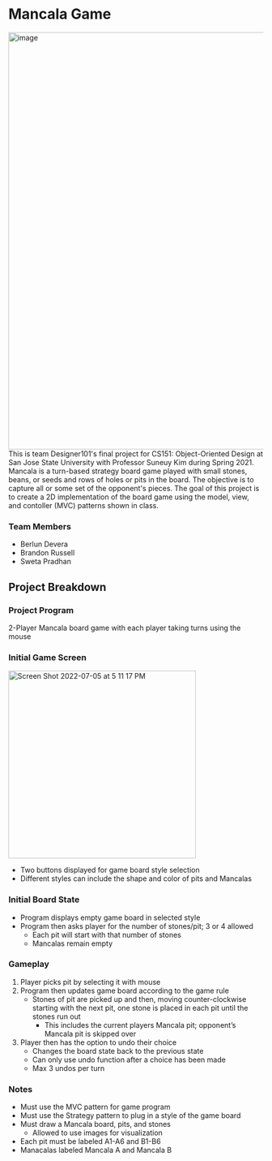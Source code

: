 # Mancala Game
<img width="822" alt="image" src="https://user-images.githubusercontent.com/54305314/177436705-c0885208-84fb-4517-86bd-0c776c23b789.png">
This is team Designer101's final project for CS151: Object-Oriented Design at San Jose State University with Professor Suneuy Kim during Spring 2021. Mancala is a turn-based strategy board game played with small stones, beans, or seeds and rows of holes or pits in the board. The objective is to capture all or some set of the opponent's pieces. The goal of this project is to create a 2D implementation of the board game using the model, view, and contoller (MVC) patterns shown in class.

### Team Members
- Berlun Devera
- Brandon Russell
- Sweta Pradhan

## Project Breakdown

### Project Program
2-Player Mancala board game with each player taking turns using the mouse
### Initial Game Screen
<img width="370" alt="Screen Shot 2022-07-05 at 5 11 17 PM" src="https://user-images.githubusercontent.com/54305314/177450438-dbc191c7-9774-4b21-b242-a14eb62fb8a0.png">

- Two buttons displayed for game board style selection
- Different styles can include the shape and color of pits and Mancalas
### Initial Board State
- Program displays empty game board in selected style
- Program then asks player for the number of stones/pit; 3 or 4 allowed
  - Each pit will start with that number of stones
  - Mancalas remain empty
### Gameplay
1. Player picks pit by selecting it with mouse
2. Program then updates game board according to the game rule
   - Stones of pit are picked up and then, moving counter-clockwise starting with the next pit, one stone is placed in each pit until the stones run out
     - This includes the current players Mancala pit; opponent’s Mancala pit is skipped over
3. Player then has the option to undo their choice
   - Changes the board state back to the previous state
   - Can only use undo function after a choice has been made
   - Max 3 undos per turn
### Notes
  - Must use the MVC pattern for game program
  - Must use the Strategy pattern to plug in a style of the game board
  - Must draw a Mancala board, pits, and stones
    -  Allowed to use images for visualization
  - Each pit must be labeled A1-A6 and B1-B6
  - Manacalas labeled Mancala A and Mancala B
